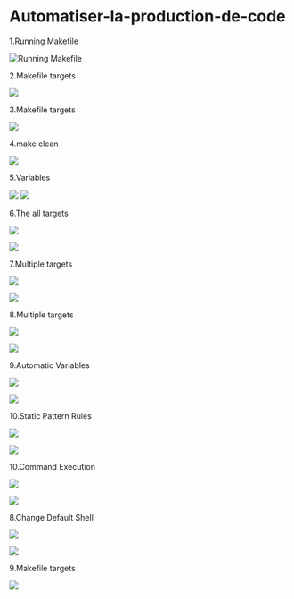 # Automatiser-la-production-de-code
 1.Running Makefile
 
  ![](screenes/a1.PNG? "Running Makefile")

 2.Makefile targets
 
   ![](screenes/a2.PNG)
   
 3.Makefile targets
 
   ![](screenes/a4.PNG)
   
 4.make clean
 
   ![](screenes/a5.PNG)
 
 5.Variables
 
   ![](screenes/variables2.PNG)
   ![](screenes/variables1.PNG)
 
 6.The all targets
 
   ![](screenes/all-2.PNG)
   
   ![](screenes/all-1.PNG)
   
 7.Multiple targets
  
   ![](screenes/multipletargets1.PNG)
   
   ![](screenes/multipletargets2.PNG)
   
 8.Multiple targets
  
   ![](screenes/multipletargets1.PNG)
   
   ![](screenes/multipletargets2.PNG)
 
 9.Automatic Variables
 
   ![](screenes/automatic-v1.PNG)
   
   ![](screenes/automatic-v2.PNG)
   
 10.Static Pattern Rules
     
   ![](screenes/staticpattern1.PNG)
   
   ![](screenes/staticpattern2.PNG)
   
 10.Command Execution
 
   ![](screenes/cmdexecution1.PNG)
   
   ![](screenes/cmdexecution2.PNG)
 
 8.Change Default Shell
 
   ![](screenes/change-default-shell.PNG)
   
   ![](screenes/changedefaultshell2.PNG)
   
 9.Makefile targets
 
   ![](screenes/a2.PNG)
  
          
         
